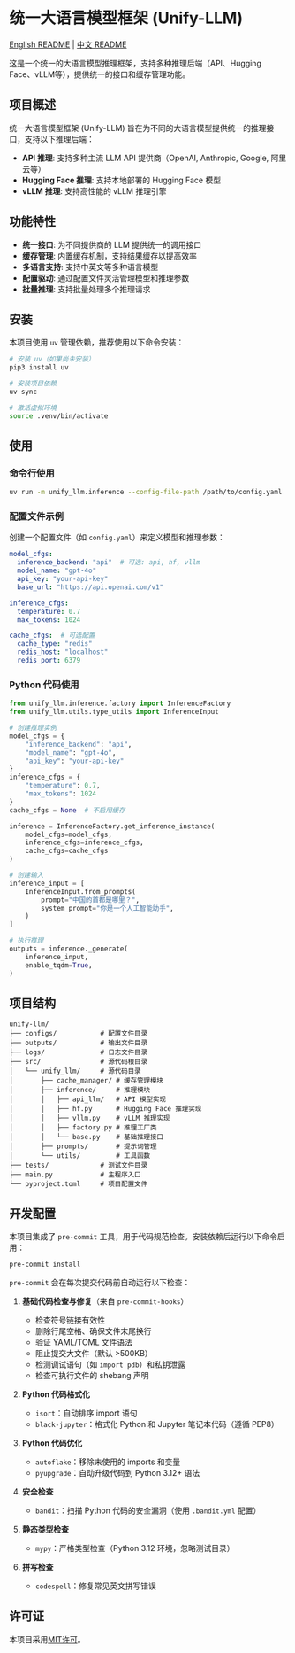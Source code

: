 # 统一大语言模型框架 (Unify-LLM)

[English README](./README_en.md) | [中文 README](./README.md)

这是一个统一的大语言模型推理框架，支持多种推理后端（API、Hugging Face、vLLM等），提供统一的接口和缓存管理功能。

## 项目概述

统一大语言模型框架 (Unify-LLM) 旨在为不同的大语言模型提供统一的推理接口，支持以下推理后端：

- **API 推理**: 支持多种主流 LLM API 提供商（OpenAI, Anthropic, Google, 阿里云等）
- **Hugging Face 推理**: 支持本地部署的 Hugging Face 模型
- **vLLM 推理**: 支持高性能的 vLLM 推理引擎

## 功能特性

- **统一接口**: 为不同提供商的 LLM 提供统一的调用接口
- **缓存管理**: 内置缓存机制，支持结果缓存以提高效率
- **多语言支持**: 支持中英文等多种语言模型
- **配置驱动**: 通过配置文件灵活管理模型和推理参数
- **批量推理**: 支持批量处理多个推理请求

## 安装

本项目使用 `uv` 管理依赖，推荐使用以下命令安装：

```bash
# 安装 uv（如果尚未安装）
pip3 install uv

# 安装项目依赖
uv sync

# 激活虚拟环境
source .venv/bin/activate
```

## 使用

### 命令行使用

```bash
uv run -m unify_llm.inference --config-file-path /path/to/config.yaml
```

### 配置文件示例

创建一个配置文件（如 `config.yaml`）来定义模型和推理参数：

```yaml
model_cfgs:
  inference_backend: "api"  # 可选: api, hf, vllm
  model_name: "gpt-4o"
  api_key: "your-api-key"
  base_url: "https://api.openai.com/v1"

inference_cfgs:
  temperature: 0.7
  max_tokens: 1024

cache_cfgs:  # 可选配置
  cache_type: "redis"
  redis_host: "localhost"
  redis_port: 6379
```

### Python 代码使用

```python
from unify_llm.inference.factory import InferenceFactory
from unify_llm.utils.type_utils import InferenceInput

# 创建推理实例
model_cfgs = {
    "inference_backend": "api",
    "model_name": "gpt-4o",
    "api_key": "your-api-key"
}
inference_cfgs = {
    "temperature": 0.7,
    "max_tokens": 1024
}
cache_cfgs = None  # 不启用缓存

inference = InferenceFactory.get_inference_instance(
    model_cfgs=model_cfgs,
    inference_cfgs=inference_cfgs,
    cache_cfgs=cache_cfgs
)

# 创建输入
inference_input = [
    InferenceInput.from_prompts(
        prompt="中国的首都是哪里？",
        system_prompt="你是一个人工智能助手",
    )
]

# 执行推理
outputs = inference._generate(
    inference_input,
    enable_tqdm=True,
)
```

## 项目结构

```
unify-llm/
├── configs/           # 配置文件目录
├── outputs/           # 输出文件目录
├── logs/              # 日志文件目录
├── src/               # 源代码根目录
│   └── unify_llm/     # 源代码目录
│       ├── cache_manager/ # 缓存管理模块
│       ├── inference/     # 推理模块
│       │   ├── api_llm/   # API 模型实现
│       │   ├── hf.py      # Hugging Face 推理实现
│       │   ├── vllm.py    # vLLM 推理实现
│       │   ├── factory.py # 推理工厂类
│       │   └── base.py    # 基础推理接口
│       ├── prompts/       # 提示词管理
│       └── utils/         # 工具函数
├── tests/             # 测试文件目录
├── main.py            # 主程序入口
└── pyproject.toml     # 项目配置文件
```

## 开发配置

本项目集成了 `pre-commit` 工具，用于代码规范检查。安装依赖后运行以下命令启用：

```bash
pre-commit install
```

`pre-commit` 会在每次提交代码前自动运行以下检查：

1. **基础代码检查与修复**（来自 `pre-commit-hooks`）
   - 检查符号链接有效性
   - 删除行尾空格、确保文件末尾换行
   - 验证 YAML/TOML 文件语法
   - 阻止提交大文件（默认 >500KB）
   - 检测调试语句（如 `import pdb`）和私钥泄露
   - 检查可执行文件的 shebang 声明

2. **Python 代码格式化**
   - `isort`：自动排序 import 语句
   - `black-jupyter`：格式化 Python 和 Jupyter 笔记本代码（遵循 PEP8）

3. **Python 代码优化**
   - `autoflake`：移除未使用的 imports 和变量
   - `pyupgrade`：自动升级代码到 Python 3.12+ 语法

4. **安全检查**
   - `bandit`：扫描 Python 代码的安全漏洞（使用 `.bandit.yml` 配置）

5. **静态类型检查**
   - `mypy`：严格类型检查（Python 3.12 环境，忽略测试目录）

6. **拼写检查**
   - `codespell`：修复常见英文拼写错误

## 许可证

本项目采用[MIT许可](./LICENSE)。
